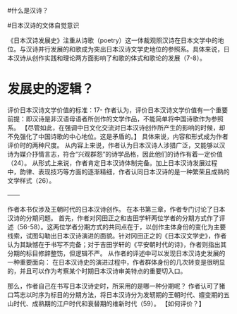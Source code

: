 #什么是汉诗？

#日本汉诗的文体自觉意识

《日本汉诗发展史》注重从诗歌（poetry）这一体裁观照汉诗在日本文学中的地位。与汉诗并行发展的和歌成为突出日本汉诗文学史地位的参照系。具体来说，日本汉诗从创作实践和理论两方面影响了和歌的体式和歌论的发展（7-8）。

# 发展史的逻辑？

评价日本汉诗文学价值的标准：17-
作者认为，评价日本汉诗文学价值有一个重要前提：即汉诗是非汉语母语者所创作的文学作品，不能简单将中国诗歌作为参照系。
【尽管如此，在强调中日文化交流对日本汉诗创作所产生的影响的时候，却不免强化了中国诗歌的中心地位。这是矛盾的。】
具体来说，内容和形式成为作者评价时的两种尺度。
从内容上来说，作者认为日本汉诗人涉猎广泛，又能够以汉诗为媒介抒情言志，符合“兴观群怨”的诗学品格，因此他们的诗作有着一定价值（24）。
从形式上来说，作者肯定日本汉诗体制完备。加上日本汉诗发展过程中，韵律、表现技巧等方面的逐渐精细，作者认同日本汉诗的是一种繁荣且成熟的文学样式（26）。

——

作者本书仅涉及王朝时代的日本汉诗创作。
在本书第三章，作者专门讨论了日本汉诗的分期问题。
首先，作者对冈田正之和吉田学轩两位学者的分期方式作了评述（56-58）。这两位学者分期方式的共同点在于，以创作主体身份的变化为主要线索，试图勾勒出日本汉诗演进的面貌。针对冈田正之的《日本汉文学史》，作者认为其缺憾在于书写不完备；对于吉田学轩的《平安朝时代的诗》，作者则指出其分期的标目修辞整饬，但逻辑不严。
从作者的评述中可以发现日本汉诗史发展的一种重要面向：
在日本汉诗史的演进过程中，作者群体身份的几次转变是很明显的，并且可以作为考察某个时期日本汉诗审美特点的重要切入口。

那么，作者自己在书写日本汉诗史时，所采用的是哪一种分期呢？
作者认可了猪口笃志以时序为标目的分期方法，将日本汉诗分为发轫期的王朝时代、嬗变期的五山时代、成熟期的江户时代和衰替期的维新时代（59）。
【如何评价？】

